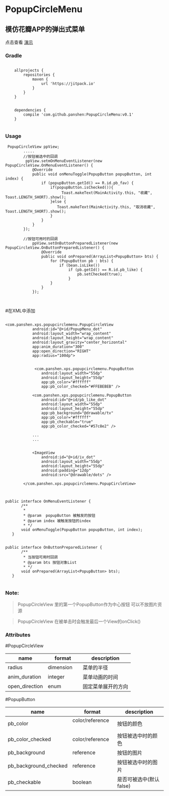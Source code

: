 PopupCircleMenu
=====================
模仿花瓣APP的弹出式菜单
---------------------
点击查看 [演示](https://github.com/panshen/PopupCircleMenu/blob/master/preview.gif)

### Gradle
```

	allprojects {
		repositories {
			maven { 
			    url 'https://jitpack.io' 
			}
		}
	}


	dependencies {
		compile 'com.github.panshen:PopupCircleMenu:v0.1'
	}
	
```

### Usage

```
 PopupCircleView ppView;
        .....
        //按钮被选中的回调
         ppView.setmOnMenuEventListener(new PopupCircleView.OnMenuEventListener() {
            @Override
            public void onMenuToggle(PopupButton popupButton, int index) {
                if (popupButton.getId() == R.id.pb_fav) {
                    if(popupButton.isChecked()){
                         Toast.makeText(MainActivity.this, "收藏", Toast.LENGTH_SHORT).show();
                    }else {
                       Toast.makeText(MainActivity.this, "取消收藏", Toast.LENGTH_SHORT).show();
                    }
                } 
            }
        });
        
        //按钮可用时的回调
            ppView.setOnButtonPreparedListener(new PopupCircleView.OnButtonPreparedListener() {
                @Override
                public void onPrepared(ArrayList<PopupButton> bts) {
                    for (PopupButton pb : bts) {
                        if (bean.isLike())
                            if (pb.getId() == R.id.pb_like) {
                                pb.setChecked(true);
                            }
                    }
                }
            });
 
 
```

#在XML中添加
```

<com.panshen.xps.popupcirclemenu.PopupCircleView
            android:id="@+id/PopupMenu_dot"
            android:layout_width="wrap_content"
            android:layout_height="wrap_content"
            android:layout_gravity="center_horizontal"
            app:anim_duration="300"
            app:open_direction="RIGHT"
            app:radius="100dp">
            
            
             <com.panshen.xps.popupcirclemenu.PopupButton
                android:layout_width="55dp"
                android:layout_height="55dp"
                app:pb_color="#ffffff"
                app:pb_color_checked="#FFEBEBEB" />

            <com.panshen.xps.popupcirclemenu.PopupButton
                android:id="@+id/pb_like_dot"
                android:layout_width="55dp"
                android:layout_height="55dp"
                app:pb_background="@drawable/tv"
                app:pb_color="#ffffff"
                app:pb_checkable="true"
                app:pb_color_checked="#57c8e2" />

            ...
            ...

            
            <ImageView
                android:id="@+id/iv_dot"
                android:layout_width="55dp"
                android:layout_height="55dp"
                android:padding="12dp"
                android:src="@drawable/dots" />

        </com.panshen.xps.popupcirclemenu.PopupCircleView>
```
        
        
 ```
        

public interface OnMenuEventListener {
        /**
         *
         * @param  popupButton 被触发的按钮
         * @param index 被触发按钮的index
         * */
        void onMenuToggle(PopupButton popupButton, int index);
    }
    
   
public interface OnButtonPreparedListener {
        /**   
         * 当按钮可用时回调
         * @param bts 按钮对象List
         * */
        void onPrepared(ArrayList<PopupButton> bts);
    }
    
```

### Note:


>PopupCircleView 里的第一个PopupButton作为中心按钮 可以不放图片资源

>PopupCircleView 在被单击时会触发最后一个View的onClick()



 

### Attributes
#PopupCircleView 

name | format | description 
--- |----------| ---
 radius        | dimension     |  菜单的半径  |
 anim_duration | integer       |  菜单动画的时间 |
 open_direction| enum          |  固定菜单展开的方向 |

#PopupButton 

name | format | description 
--- |----------| ---
 |pb_color        | color/reference     |  按钮的颜色  |
 | pb_color_checked| color/reference      |  按钮被选中时的颜色 |
| pb_background | reference      |     按钮的图片 |
| pb_background_checked | reference      |     按钮被选中时的图片 |
| pb_checkable      | boolean | 是否可被选中(默认false) |



